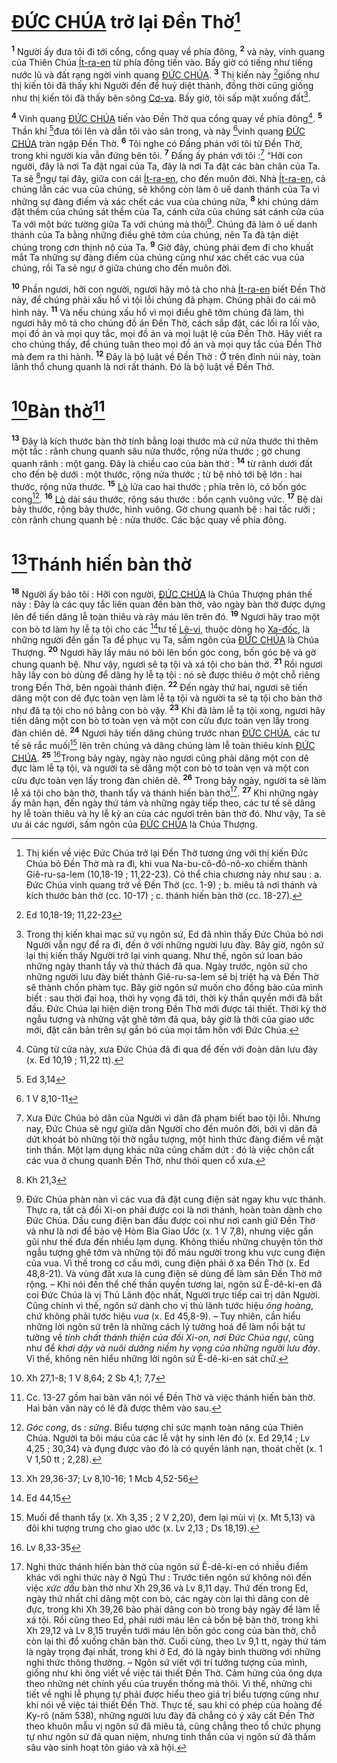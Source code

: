 # [ĐỨC CHÚA]() trở lại Đền Thờ[^1-52cc614a-a2e9-4236-8c30-8594f62d6239]
<sup><b>1</b></sup> Người ấy đưa tôi đi tới cổng, cổng quay về phía đông, <sup><b>2</b></sup> và này, vinh quang của Thiên Chúa [Ít-ra-en]() từ phía đông tiến vào. Bấy giờ có tiếng như tiếng nước lũ và đất rạng ngời vinh quang [ĐỨC CHÚA](). <sup><b>3</b></sup> Thị kiến này [^1@-52cc614a-a2e9-4236-8c30-8594f62d6239]giống như thị kiến tôi đã thấy khi Người đến để huỷ diệt thành, đồng thời cũng giống như thị kiến tôi đã thấy bên sông [Cơ-va](). Bấy giờ, tôi sấp mặt xuống đất[^2-52cc614a-a2e9-4236-8c30-8594f62d6239].

<sup><b>4</b></sup> Vinh quang [ĐỨC CHÚA]() tiến vào Đền Thờ qua cổng quay về phía đông[^3-52cc614a-a2e9-4236-8c30-8594f62d6239]. <sup><b>5</b></sup> Thần khí [^2@-52cc614a-a2e9-4236-8c30-8594f62d6239]đưa tôi lên và dẫn tôi vào sân trong, và này [^3@-52cc614a-a2e9-4236-8c30-8594f62d6239]vinh quang [ĐỨC CHÚA]() tràn ngập Đền Thờ. <sup><b>6</b></sup> Tôi nghe có Đấng phán với tôi từ Đền Thờ, trong khi người kia vẫn đứng bên tôi. <sup><b>7</b></sup> Đấng ấy phán với tôi :[^4-52cc614a-a2e9-4236-8c30-8594f62d6239] “Hỡi con người, đây là nơi Ta đặt ngai của Ta, đây là nơi Ta đặt các bàn chân của Ta. Ta sẽ [^4@-52cc614a-a2e9-4236-8c30-8594f62d6239]ngự tại đây, giữa con cái [Ít-ra-en](), cho đến muôn đời. Nhà [Ít-ra-en](), cả chúng lẫn các vua của chúng, sẽ không còn làm ô uế danh thánh của Ta vì những sự đàng điếm và xác chết các vua của chúng nữa, <sup><b>8</b></sup> khi chúng dám đặt thềm của chúng sát thềm của Ta, cánh cửa của chúng sát cánh cửa của Ta với một bức tường giữa Ta với chúng mà thôi[^5-52cc614a-a2e9-4236-8c30-8594f62d6239]. Chúng đã làm ô uế danh thánh của Ta bằng những điều ghê tởm của chúng, nên Ta đã tận diệt chúng trong cơn thịnh nộ của Ta. <sup><b>9</b></sup> Giờ đây, chúng phải đem đi cho khuất mắt Ta những sự đàng điếm của chúng cũng như xác chết các vua của chúng, rồi Ta sẽ ngự ở giữa chúng cho đến muôn đời.

<sup><b>10</b></sup> Phần ngươi, hỡi con người, ngươi hãy mô tả cho nhà [Ít-ra-en]() biết Đền Thờ này, để chúng phải xấu hổ vì tội lỗi chúng đã phạm. Chúng phải đo cái mô hình này. <sup><b>11</b></sup> Và nếu chúng xấu hổ vì mọi điều ghê tởm chúng đã làm, thì ngươi hãy mô tả cho chúng đồ án Đền Thờ, cách sắp đặt, các lối ra lối vào, mọi đồ án và mọi quy tắc, mọi đồ án và mọi luật lệ của Đền Thờ. Hãy viết ra cho chúng thấy, để chúng tuân theo mọi đồ án và mọi quy tắc của Đền Thờ mà đem ra thi hành. <sup><b>12</b></sup> Đây là bộ luật về Đền Thờ : Ở trên đỉnh núi này, toàn lãnh thổ chung quanh là nơi rất thánh. Đó là bộ luật về Đền Thờ.


# [^5@-52cc614a-a2e9-4236-8c30-8594f62d6239]Bàn thờ[^6-52cc614a-a2e9-4236-8c30-8594f62d6239]
<sup><b>13</b></sup> Đây là kích thước bàn thờ tính bằng loại thước mà cứ nửa thước thì thêm một tấc : rãnh chung quanh sâu nửa thước, rộng nửa thước ; gờ chung quanh rãnh : một gang. Đây là chiều cao của bàn thờ : <sup><b>14</b></sup> từ rãnh dưới đất cho đến bệ dưới : một thước, rộng nửa thước ; từ bệ nhỏ tới bệ lớn : hai thước, rộng nửa thước. <sup><b>15</b></sup> [Lò]() lửa cao hai thước ; phía trên lò, có bốn góc cong[^7-52cc614a-a2e9-4236-8c30-8594f62d6239]. <sup><b>16</b></sup> [Lò]() dài sáu thước, rộng sáu thước : bốn cạnh vuông vức. <sup><b>17</b></sup> Bệ dài bảy thước, rộng bảy thước, hình vuông. Gờ chung quanh bệ : hai tấc rưỡi ; còn rãnh chung quanh bệ : nửa thước. Các bậc quay về phía đông.


# [^6@-52cc614a-a2e9-4236-8c30-8594f62d6239]Thánh hiến bàn thờ
<sup><b>18</b></sup> Người ấy bảo tôi : Hỡi con người, [ĐỨC CHÚA]() là Chúa Thượng phán thế này : Đây là các quy tắc liên quan đến bàn thờ, vào ngày bàn thờ được dựng lên để tiến dâng lễ toàn thiêu và rảy máu lên trên đó. <sup><b>19</b></sup> Ngươi hãy trao một con bò tơ làm hy lễ tạ tội cho các [^7@-52cc614a-a2e9-4236-8c30-8594f62d6239]tư tế [Lê-vi](), thuộc dòng họ [Xa-đốc](), là những người đến gần Ta để phục vụ Ta, sấm ngôn của [ĐỨC CHÚA]() là Chúa Thượng. <sup><b>20</b></sup> Ngươi hãy lấy máu nó bôi lên bốn góc cong, bốn góc bệ và gờ chung quanh bệ. Như vậy, ngươi sẽ tạ tội và xá tội cho bàn thờ. <sup><b>21</b></sup> Rồi ngươi hãy lấy con bò dùng để dâng hy lễ tạ tội : nó sẽ được thiêu ở một chỗ riêng trong Đền Thờ, bên ngoài thánh điện. <sup><b>22</b></sup> Đến ngày thứ hai, ngươi sẽ tiến dâng một con dê đực toàn vẹn làm lễ tạ tội và người ta sẽ tạ tội cho bàn thờ như đã tạ tội cho nó bằng con bò vậy. <sup><b>23</b></sup> Khi đã làm lễ tạ tội xong, ngươi hãy tiến dâng một con bò tơ toàn vẹn và một con cừu đực toàn vẹn lấy trong đàn chiên dê. <sup><b>24</b></sup> Ngươi hãy tiến dâng chúng trước nhan [ĐỨC CHÚA](), các tư tế sẽ rắc muối[^8-52cc614a-a2e9-4236-8c30-8594f62d6239] lên trên chúng và dâng chúng làm lễ toàn thiêu kính [ĐỨC CHÚA](). <sup><b>25</b></sup> [^8@-52cc614a-a2e9-4236-8c30-8594f62d6239]Trong bảy ngày, ngày nào ngươi cũng phải dâng một con dê đực làm lễ tạ tội, và người ta sẽ dâng một con bò tơ toàn vẹn và một con cừu đực toàn vẹn lấy trong đàn chiên dê. <sup><b>26</b></sup> Trong bảy ngày, người ta sẽ làm lễ xá tội cho bàn thờ, thanh tẩy và thánh hiến bàn thờ[^9-52cc614a-a2e9-4236-8c30-8594f62d6239]. <sup><b>27</b></sup> Khi những ngày ấy mãn hạn, đến ngày thứ tám và những ngày tiếp theo, các tư tế sẽ dâng hy lễ toàn thiêu và hy lễ kỳ an của các ngươi trên bàn thờ đó. Như vậy, Ta sẽ ưu ái các ngươi, sấm ngôn của [ĐỨC CHÚA]() là Chúa Thượng.

[^1-52cc614a-a2e9-4236-8c30-8594f62d6239]: Thị kiến về việc Đức Chúa trở lại Đền Thờ tương ứng với thị kiến Đức Chúa bỏ Đền Thờ mà ra đi, khi vua Na-bu-cô-đô-nô-xo chiếm thành Giê-ru-sa-lem (10,18-19 ; 11,22-23). Có thể chia chương này như sau : a. Đức Chúa vinh quang trở về Đền Thờ (cc. 1-9) ; b. miêu tả nơi thánh và kích thước bàn thờ (cc. 10-17) ; c. thánh hiến bàn thờ (cc. 18-27).
[^2-52cc614a-a2e9-4236-8c30-8594f62d6239]: Trong thị kiến khai mạc sứ vụ ngôn sứ, Ed đã nhìn thấy Đức Chúa bỏ nơi Người vẫn ngự để ra đi, đến ở với những người lưu đày. Bây giờ, ngôn sứ lại thị kiến thấy Người trở lại vinh quang. Như thế, ngôn sứ loan báo những ngày thanh tẩy và thử thách đã qua. Ngày trước, ngôn sứ cho những người lưu đày biết thành Giê-ru-sa-lem sẽ bị triệt hạ và Đền Thờ sẽ thành chốn phàm tục. Bây giờ ngôn sứ muốn cho đồng bào của mình biết : sau thời đại hoạ, thời hy vọng đã tới, thời kỳ thần quyền mới đã bắt đầu. Đức Chúa lại hiện diện trong Đền Thờ mới được tái thiết. Thời kỳ thờ ngẫu tượng và những vật ghê tởm đã qua, bây giờ là thời của giao ước mới, đặt căn bản trên sự gắn bó của mọi tâm hồn với Đức Chúa.
[^3-52cc614a-a2e9-4236-8c30-8594f62d6239]: Cũng từ cửa này, xưa Đức Chúa đã đi qua để đến với đoàn dân lưu đày (x. Ed 10,19 ; 11,22 tt).
[^4-52cc614a-a2e9-4236-8c30-8594f62d6239]: Xưa Đức Chúa bỏ dân của Người vì dân đã phạm biết bao tội lỗi. Nhưng nay, Đức Chúa sẽ ngự giữa dân Người cho đến muôn đời, bởi vì dân đã dứt khoát bỏ những tội thờ ngẫu tượng, một hình thức đàng điếm về mặt tinh thần. Một lạm dụng khác nữa cũng chấm dứt : đó là việc chôn cất các vua ở chung quanh Đền Thờ, như thói quen cổ xưa.
[^5-52cc614a-a2e9-4236-8c30-8594f62d6239]: Đức Chúa phàn nàn vì các vua đã đặt cung điện sát ngay khu vực thánh. Thực ra, tất cả đồi Xi-on phải được coi là nơi thánh, hoàn toàn dành cho Đức Chúa. Dầu cung điện ban đầu được coi như nơi canh giữ Đền Thờ và như là nơi để bảo vệ Hòm Bia Giao Ước (x. 1 V 7,8), nhưng việc gần gũi như thế đưa đến nhiều lạm dụng. Không thiếu những chuyện tôn thờ ngẫu tượng ghê tởm và những tội đổ máu người trong khu vực cung điện của vua. Vì thế trong cơ cấu mới, cung điện phải ở xa Đền Thờ (x. Ed 48,8-21). Và vùng đất xưa là cung điện sẽ dùng để làm sân Đền Thờ mở rộng. – Khi nói đến thể chế thần quyền tương lai, ngôn sứ Ê-dê-ki-en đã coi Đức Chúa là vị Thủ Lãnh độc nhất, Người trực tiếp cai trị dân Người. Cũng chính vì thế, ngôn sứ dành cho vị thủ lãnh tước hiệu *ông hoàng*, chứ không phải tước hiệu *vua* (x. Ed 45,8-9). – Tuy nhiên, cần hiểu những lời ngôn sứ trên là những cách lý tưởng hoá để làm nổi bật tư tưởng về *tính chất thánh thiện của đồi Xi-on, nơi Đức Chúa ngự*, cũng như để *khơi dậy và nuôi dưỡng niềm hy vọng của những người lưu đày*. Vì thế, không nên hiểu những lời ngôn sứ Ê-dê-ki-en sát chữ.
[^6-52cc614a-a2e9-4236-8c30-8594f62d6239]: Cc. 13-27 gồm hai bản văn nói về Đền Thờ và việc thánh hiến bàn thờ. Hai bản văn này có lẽ đã được thêm vào sau.
[^7-52cc614a-a2e9-4236-8c30-8594f62d6239]: *Góc cong*, ds : *sừng*. Biểu tượng chỉ sức mạnh toàn năng của Thiên Chúa. Người ta bôi máu của các lễ vật hy sinh lên đó (x. Ed 29,14 ; Lv 4,25 ; 30,34) và đụng được vào đó là có quyền lánh nạn, thoát chết (x. 1 V 1,50 tt ; 2,28).
[^8-52cc614a-a2e9-4236-8c30-8594f62d6239]: Muối để thanh tẩy (x. Xh 3,35 ; 2 V 2,20), đem lại mùi vị (x. Mt 5,13) và đôi khi tượng trưng cho giao ước (x. Lv 2,13 ; Ds 18,19).
[^9-52cc614a-a2e9-4236-8c30-8594f62d6239]: Nghi thức thánh hiến bàn thờ của ngôn sứ Ê-dê-ki-en có nhiều điểm khác với nghi thức này ở Ngũ Thư : Trước tiên ngôn sứ không nói đến việc *xức dầu* bàn thờ như Xh 29,36 và Lv 8,11 dạy. Thứ đến trong Ed, ngày thứ nhất chỉ dâng một con bò, các ngày còn lại thì dâng con dê đực, trong khi Xh 39,26 bảo phải dâng con bò trong bảy ngày để làm lễ xá tội. Rồi cũng theo Ed, phải rưới máu lên cả bốn bệ bàn thờ, trong khi Xh 29,12 và Lv 8,15 truyền tưới máu lên bốn góc cong của bàn thờ, chỗ còn lại thì đổ xuống chân bàn thờ. Cuối cùng, theo Lv 9,1 tt, ngày thứ tám là ngày trọng đại nhất, trong khi ở Ed, đó là ngày bình thường với những nghi thức thông thường. – Ngôn sứ viết với trí tưởng tượng của mình, giống như khi ông viết về việc tái thiết Đền Thờ. Cảm hứng của ông dựa theo những nét chính yếu của truyền thống mà thôi. Vì thế, những chi tiết về nghi lễ phụng tự phải được hiểu theo giá trị biểu tượng cũng như khi nói về việc tái thiết Đền Thờ. Thực tế, sau khi có phép của hoàng đế Ky-rô (năm 538), những người lưu đày đã chẳng có ý xây cất Đền Thờ theo khuôn mẫu vị ngôn sứ đã miêu tả, cũng chẳng theo tổ chức phụng tự như ngôn sứ đã quan niệm, nhưng tinh thần của vị ngôn sứ đã thấm sâu vào sinh hoạt tôn giáo và xã hội.
[^1@-52cc614a-a2e9-4236-8c30-8594f62d6239]: Ed 10,18-19; 11,22-23
[^2@-52cc614a-a2e9-4236-8c30-8594f62d6239]: Ed 3,14
[^3@-52cc614a-a2e9-4236-8c30-8594f62d6239]: 1 V 8,10-11
[^4@-52cc614a-a2e9-4236-8c30-8594f62d6239]: Kh 21,3
[^5@-52cc614a-a2e9-4236-8c30-8594f62d6239]: Xh 27,1-8; 1 V 8,64; 2 Sb 4,1; 7,7
[^6@-52cc614a-a2e9-4236-8c30-8594f62d6239]: Xh 29,36-37; Lv 8,10-16; 1 Mcb 4,52-56
[^7@-52cc614a-a2e9-4236-8c30-8594f62d6239]: Ed 44,15
[^8@-52cc614a-a2e9-4236-8c30-8594f62d6239]: Lv 8,33-35